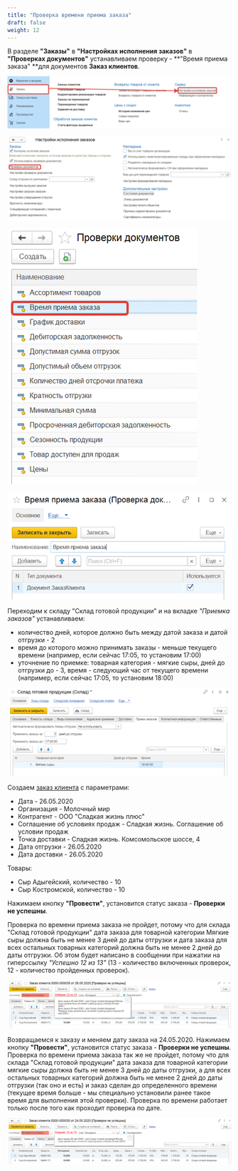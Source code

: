 ```yaml
---
title: "Проверка времени приема заказа"
draft: false
weight: 12
---
```


В разделе **"Заказы"** в **"Настройках исполнения заказов"** в **"Проверках документов"** устанавливаем проверку - **"Время приема заказа" **для документов **Заказ клиентов**.

[![1][1]][1]

[![2][2]][2]

[![3][3]][3]

[![4][4]][4]

Переходим к складу "Склад готовой продукции" и на вкладке *"Приемка заказов"* устанавливаем:

- количество дней, которое должно быть между датой заказа и датой отгрузки - 2
- время до которого можно принимать заказы - меньше текущего времени (например, если сейчас 17:05, то установим 17:00)
- уточнение по приемке: товарная категория - мягкие сыры, дней до отгрузки до - 3, время - следующий час от текущего времени (например, если сейчас 17:05, то установим 18:00)

[![5][5]][5]

Создаем [заказ клиента](https://konstanta-it.github.io/erp4food/CRM/CustomerService/FormationOfOrders/CustomerOrder) с параметрами:

- Дата - 26.05.2020
- Организация - Молочный мир
- Контрагент - ООО "Сладкая жизнь плюс"
- Соглашение об условиях продаж - Сладкая жизнь. Соглашение об условии продаж
- Точка доставки - Сладкая жизнь. Комсомольское шоссе, 4
- Дата отгрузки - 26.05.2020
- Дата доставки - 26.05.2020

Товары:

- Сыр Адыгейский, количество - 10
- Сыр Костромской, количество - 10

Нажимаем кнопку **"Провести"**, установится статус заказа - **Проверки не успешны**.

Проверка по времени приема заказа не пройдет, потому что для склада "Склад готовой продукции" дата заказа для товарной категории Мягкие сыры должна быть не менее 3 дней до даты отгрузки и дата заказа для всех остальных товарных категорий должна быть не менее 2 дней до даты отгрузки. Об этом будет написано в сообщении при нажатии на гиперссылку *"Успешно 12 из 13"* (13 - количество включенных проверок, 12 - количество пройденных проверок).

[![6][6]][6]

Возвращаемся к заказу и меняем дату заказа на 24.05.2020. Нажимаем кнопку **"Провести"**, установится статус заказа - **Проверки не успешны**. Проверка по времени приема заказа так же не пройдет, потому что для склада "Склад готовой продукции" дата заказа для товарной категории мягкие сыры должна быть не менее 3 дней до даты отгрузки, а для всех остальных товарных категорий должна быть не менее 2 дней до даты отгрузки (так оно и есть) и заказ сделан до определенного времени (текущее время больше - мы специально установили ранее такое время для выполнения этой проверки). Проверка по времени работает только после того как проходит проверка по дате.

[![7][7]][7]

[1]: 1.png
[2]: 2.png
[3]: 3.png
[4]: 4.png
[5]: 5.png
[6]: 6.png
[7]: 7.png
